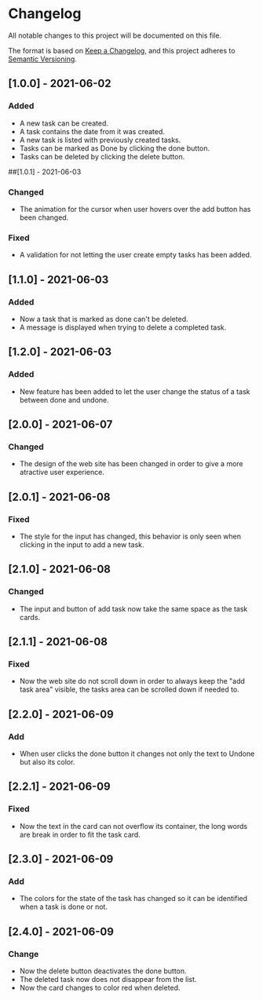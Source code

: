 # Changelog
All notable changes to this project will be documented on this file.

The format is based on [Keep a Changelog](https://keepachangelog.com/en/1.0.0/),
and this project adheres to [Semantic Versioning](https://semver.org/spec/v2.0.0.html).

## [1.0.0] - 2021-06-02
### Added
* A new task can be created.
* A task contains the date from it was created.
* A new task is listed with previously created tasks.
* Tasks can be marked as Done by clicking the done button.
* Tasks can be deleted by clicking the delete button.

##[1.0.1] - 2021-06-03
### Changed
* The animation for the cursor when user hovers over the add button has been changed.

### Fixed
* A validation for not letting the user create empty tasks has been added.

## [1.1.0] - 2021-06-03
### Added
* Now a task that is marked as done can't be deleted.
* A message is displayed when trying to delete a completed task.

## [1.2.0] - 2021-06-03
### Added
* New feature has been added to let the user change the status of a task between done and undone.

## [2.0.0] - 2021-06-07
### Changed
* The design of the web site has been changed in order to give a more atractive user experience.

## [2.0.1] - 2021-06-08
### Fixed
* The style for the input has changed, this behavior is only seen when clicking in the input to add a new task.

## [2.1.0] - 2021-06-08
### Changed
* The input and button of add task now take the same space as the task cards.

## [2.1.1] - 2021-06-08
### Fixed
* Now the web site do not scroll down in order to always keep the "add task area" visible, the tasks area
can be scrolled down if needed to.

## [2.2.0] - 2021-06-09
### Add
* When user clicks the done button it changes not only the text to Undone but also its color.

## [2.2.1] - 2021-06-09
### Fixed
* Now the text in the card can not overflow its container, the long words are break in order to fit the task card.

## [2.3.0] - 2021-06-09
### Add
* The colors for the state of the task has changed so it can be identified when a task is done or not.

## [2.4.0] - 2021-06-09
### Change
* Now the delete button deactivates the done button.
* The deleted task now does not disappear from the list.
* Now the card changes to color red when deleted.